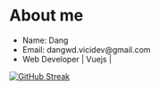 <h1>About me</h1>
<ul>
  <li>
    Name: Dang
  </li>
  <li>
    Email: dangwd.vicidev@gmail.com
  </li>
  <li>
Web Developer | Vuejs | 
  </li>
</ul>

[![GitHub Streak](https://github-readme-streak-stats.herokuapp.com?user=Dang&theme=tokyonight&hide_border=true&card_width=810px)](https://git.io/streak-stats)
<!--
**dangwd/dangwd** is a ✨ _special_ ✨ repository because its `README.md` (this file) appears on your GitHub profile.

Here are some ideas to get you started:

- 🔭 I’m currently working on ...
- 🌱 I’m currently learning ...
- 👯 I’m looking to collaborate on ...
- 🤔 I’m looking for help with ...
- 💬 Ask me about ...
- 📫 How to reach me: ...
- 😄 Pronouns: ...
- ⚡ Fun fact: ...
-->
